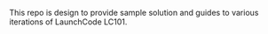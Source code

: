    This repo is design to provide sample solution and guides to various iterations of LaunchCode LC101.
